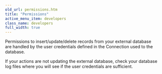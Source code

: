 ```yaml
---
old_url: permissions.htm
title: "Permissions"
active_menu_item: developers
class_name: developers
full_width: true
---
```



Permissions to insert/update/delete records from your external database are handled by the user credentials defined in the Connection used to the database.

If your actions are not updating the external database, check your database log files where you will see if the user credentials are sufficient.
